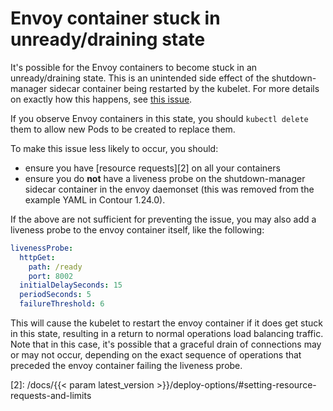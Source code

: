 # Envoy container stuck in unready/draining state

It's possible for the Envoy containers to become stuck in an unready/draining state.
This is an unintended side effect of the shutdown-manager sidecar container being restarted by the kubelet.
For more details on exactly how this happens, see [this issue][1].

If you observe Envoy containers in this state, you should `kubectl delete` them to allow new Pods to be created to replace them.

To make this issue less likely to occur, you should:
- ensure you have [resource requests][2] on all your containers
- ensure you do **not** have a liveness probe on the shutdown-manager sidecar container in the envoy daemonset (this was removed from the example YAML in Contour 1.24.0).

If the above are not sufficient for preventing the issue, you may also add a liveness probe to the envoy container itself, like the following:

```yaml
livenessProbe:
  httpGet:
    path: /ready
    port: 8002
  initialDelaySeconds: 15
  periodSeconds: 5
  failureThreshold: 6
```

This will cause the kubelet to restart the envoy container if it does get stuck in this state, resulting in a return to normal operations load balancing traffic.
Note that in this case, it's possible that a graceful drain of connections may or may not occur, depending on the exact sequence of operations that preceded the envoy container failing the liveness probe.

[1]: https://github.com/projectcontour/contour/issues/4851
[2]: /docs/{{< param latest_version >}}/deploy-options/#setting-resource-requests-and-limits